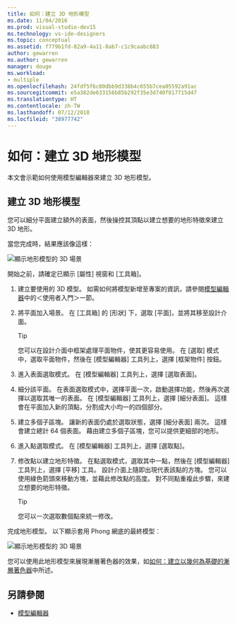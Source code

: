 ```yaml
---
title: 如何：建立 3D 地形模型
ms.date: 11/04/2016
ms.prod: visual-studio-dev15
ms.technology: vs-ide-designers
ms.topic: conceptual
ms.assetid: f779b1fd-82a9-4a11-8ab7-c1c9caabc883
author: gewarren
ms.author: gewarren
manager: douge
ms.workload:
- multiple
ms.openlocfilehash: 24fdf5f6c80dbb9d338b4c655b7cea05592a91ac
ms.sourcegitcommit: e5a382de633156b85b292f35e3d740f817715d47
ms.translationtype: HT
ms.contentlocale: zh-TW
ms.lasthandoff: 07/12/2018
ms.locfileid: "38977742"
---
```

# <a name="how-to-model-3d-terrain"></a>如何：建立 3D 地形模型

本文會示範如何使用模型編輯器來建立 3D 地形模型。

## <a name="create-a-3d-terrain-model"></a>建立 3D 地形模型

您可以細分平面建立額外的表面，然後操控其頂點以建立想要的地形特徵來建立 3D 地形。

當您完成時，結果應該像這樣：

![顯示地形模型的 3D 場景](../designers/media/digit-terrain-model.png)

開始之前，請確定已顯示 [屬性] 視窗和 [工具箱]。

1.  建立要使用的 3D 模型。 如需如何將模型新增至專案的資訊，請參閱[模型編輯器](../designers/model-editor.md)中的＜使用者入門＞一節。

2.  將平面加入場景。 在 [工具箱] 的 [形狀] 下，選取 [平面]，並將其移至設計介面。

    > [!TIP]
    > 您可以在設計介面中框架處理平面物件，使其更容易使用。 在 [選取] 模式中，選取平面物件，然後在 [模型編輯器] 工具列上，選擇 [框架物件] 按鈕。

3.  進入表面選取模式。 在 [模型編輯器] 工具列上，選擇 [選取表面]。

4.  細分該平面。 在表面選取模式中，選擇平面一次，啟動選擇功能，然後再次選擇以選取其唯一的表面。 在 [模型編輯器] 工具列上，選擇 [細分表面]。 這樣會在平面加入新的頂點，分割成大小均一的四個部分。

5.  建立多個子區塊。 讓新的表面仍處於選取狀態，選擇 [細分表面] 兩次。 這樣會建立總計 64 個表面。 藉由建立多個子區塊，您可以提供更細部的地形。

6.  進入點選取模式。 在 [模型編輯器] 工具列上，選擇 [選取點]。

7.  修改點以建立地形特徵。 在點選取模式，選取其中一點，然後在 [模型編輯器] 工具列上，選擇 [平移] 工具。 設計介面上隨即出現代表該點的方塊。 您可以使用綠色箭頭來移動方塊，並藉此修改點的高度。 對不同點重複此步驟，來建立想要的地形特徵。

    > [!TIP]
    > 您可以一次選取數個點來統一修改。

完成地形模型。 以下顯示套用 Phong 網底的最終模型︰

![顯示地形模型的 3D 場景](../designers/media/digit-terrain-model.png)

您可以使用此地形模型來展現漸層著色器的效果，如[如何：建立以幾何為基礎的漸層著色器](../designers/how-to-create-a-geometry-based-gradient-shader.md)中所述。

## <a name="see-also"></a>另請參閱

- [模型編輯器](../designers/model-editor.md)